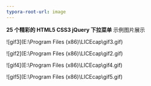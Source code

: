 ```yaml
---
typora-root-url: image
---
```


**25 个精彩的 HTML5 CSS3 jQuery 下拉菜单**
示例图片展示

![gif3](E:\Program Files (x86)\LICEcap\gif3.gif)

![gif2](E:\Program Files (x86)\LICEcap\gif2.gif)



![gif4](E:\Program Files (x86)\LICEcap\gif4.gif)



![gif5](E:\Program Files (x86)\LICEcap\gif5.gif)







